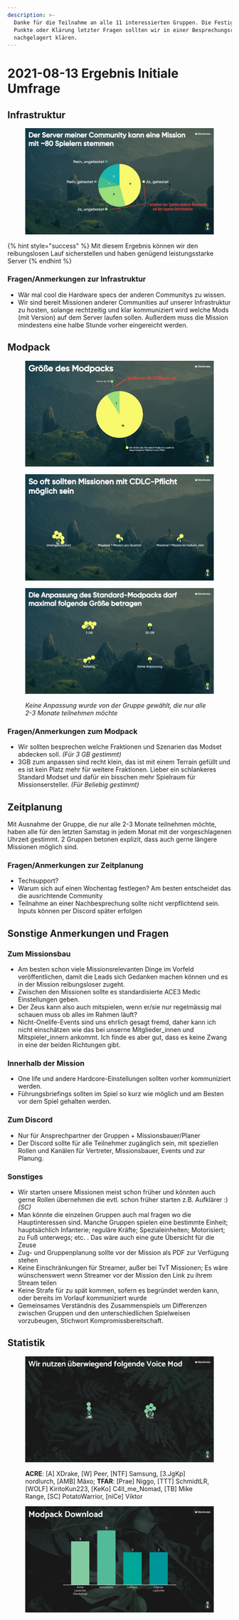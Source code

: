 ```yaml
---
description: >-
  Danke für die Teilnahme an alle 11 interessierten Gruppen. Die Festigung der
  Punkte oder Klärung letzter Fragen sollten wir in einer Besprechungsrunde
  nachgelagert klären.
---
```


# 2021-08-13 Ergebnis Initiale Umfrage

## Infrastruktur

<figure><img src="../../.gitbook/assets/1-der-server-meiner-community-kann-eine-mission-mit-80-spielern-stemmen-edit.jpg" alt=""><figcaption></figcaption></figure>

{% hint style="success" %}
Mit diesem Ergebnis können wir den reibungslosen Lauf sicherstellen und haben genügend leistungsstarke Server
{% endhint %}

### Fragen/Anmerkungen zur Infrastruktur

* Wär mal cool die Hardware specs der anderen Communitys zu wissen.
* Wir sind bereit Missionen anderer Communities auf unserer Infrastruktur zu hosten, solange rechtzeitig und klar kommuniziert wird welche Mods (mit Version) auf dem Server laufen sollen. Außerdem muss die Mission mindestens eine halbe Stunde vorher eingereicht werden.

## Modpack

<figure><img src="../../.gitbook/assets/2-grose-des-modpacks-edit.jpg" alt=""><figcaption></figcaption></figure>

<figure><img src="../../.gitbook/assets/1-so-oft-sollten-missionen-mit-cdlc-pflicht-moglich-sein.jpg" alt=""><figcaption></figcaption></figure>

<figure><img src="../../.gitbook/assets/2-die-anpassung-des-standard-modpacks-darf-maximal-folgende-grose-betragen.jpg" alt=""><figcaption><p><em>Keine Anpassung wurde von der Gruppe gewählt, die nur alle 2-3 Monate teilnehmen möchte</em></p></figcaption></figure>

### Fragen/Anmerkungen zum Modpack

* Wir sollten besprechen welche Fraktionen und Szenarien das Modset abdecken soll. _(Für 3 GB gestimmt)_
* 3GB zum anpassen sind recht klein, das ist mit einem Terrain gefüllt und es ist kein Platz mehr für weitere Fraktionen. Lieber ein schlankeres Standard Modset und dafür ein bisschen mehr Spielraum für Missionsersteller. _(Für Beliebig gestimmt)_

## Zeitplanung

Mit Ausnahme der Gruppe, die nur alle 2-3 Monate teilnehmen möchte, haben alle für den letzten Samstag in jedem Monat mit der vorgeschlagenen Uhrzeit gestimmt. 2 Gruppen betonen explizit, dass auch gerne längere Missionen möglich sind.

### Fragen/Anmerkungen zur Zeitplanung

* Techsupport?
* Warum sich auf einen Wochentag festlegen? Am besten entscheidet das die ausrichtende Community
* Teilnahme an einer Nachbesprechung sollte nicht verpflichtend sein. Inputs können per Discord später erfolgen

## Sonstige Anmerkungen und Fragen

### Zum Missionsbau

* Am besten schon viele Missionsrelevanten Dinge im Vorfeld veröffentlichen, damit die Leads sich Gedanken machen können und es in der Mission reibungsloser zugeht.
* Zwischen den Missionen sollte es standardisierte ACE3 Medic Einstellungen geben.
* Der Zeus kann also auch mitspielen, wenn er/sie nur regelmässig mal schauen muss ob alles im Rahmen läuft?
* Nicht-Onelife-Events sind uns ehrlich gesagt fremd, daher kann ich nicht einschätzen wie das bei unserne Mitglieder_innen und Mitspieler_innern ankommt. Ich finde es aber gut, dass es keine Zwang in eine der beiden Richtungen gibt.

### Innerhalb der Mission

* One life und andere Hardcore-Einstellungen sollten vorher kommuniziert werden.
* Führungsbriefings sollten im Spiel so kurz wie möglich und am Besten vor dem Spiel gehalten werden.

### Zum Discord

* Nur für Ansprechpartner der Gruppen + Missionsbauer/Planer
* Der Discord sollte für alle Teilnehmer zugänglich sein, mit speziellen Rollen und Kanälen für Vertreter, Missionsbauer, Events und zur Planung.

### Sonstiges

* Wir starten unsere Missionen meist schon früher und könnten auch gerne Rollen übernehmen die evtl. schon früher starten z.B. Aufklärer :) _(SC)_
* Man könnte die einzelnen Gruppen auch mal fragen wo die Hauptinteressen sind. Manche Gruppen spielen eine bestimmte Einheit; hauptsächlich Infanterie; reguläre Kräfte; Spezialeinheiten; Motorisiert; zu Fuß unterwegs; etc. . Das wäre auch eine gute Übersicht für die Zeuse
* Zug- und Gruppenplanung sollte vor der Mission als PDF zur Verfügung stehen
* Keine Einschränkungen für Streamer, außer bei TvT Missionen; Es wäre wünschenswert wenn Streamer vor der Mission den Link zu ihrem Stream teilen
* Keine Strafe für zu spät kommen, sofern es begründet werden kann, oder bereits im Vorlauf kommuniziert wurde
* Gemeinsames Verständnis des Zusammenspiels um Differenzen zwischen Gruppen und den unterschiedlichen Spielweisen vorzubeugen, Stichwort Kompromissbereitschaft.

## Statistik

<figure><img src="../../.gitbook/assets/1-wir-nutzen-uberwiegend-folgende-voice-mod.jpg" alt=""><figcaption><p><strong>ACRE</strong>: [A] XDrake, [W] Peer, [NTF] Samsung, [3.JgKp] nordlurch, [AMB] Mäxo; <strong>TFAR</strong>: [Prae] Niggo, [TTT] SchmidtLR, [WOLF] KiritoKun223, [KeKo] C4ll_me_Nomad, [TB] Mike Range, [SC] PotatoWarrior, [niCe] Viktor</p></figcaption></figure>

<figure><img src="../../.gitbook/assets/2-modpack-download.jpg" alt=""><figcaption></figcaption></figure>
